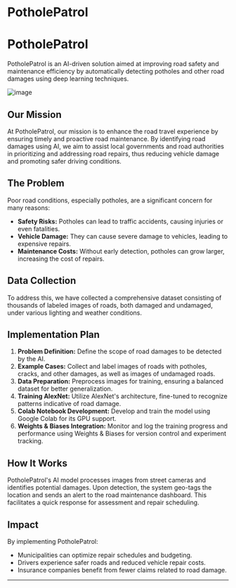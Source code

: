 # PotholePatrol
# PotholePatrol

PotholePatrol is an AI-driven solution aimed at improving road safety and maintenance efficiency by automatically detecting potholes and other road damages using deep learning techniques.

![image](https://github.com/YochaiKariv/PotholePatrol/assets/143042970/53633c36-5104-4236-8a98-6cf4041b95c7)


## Our Mission

At PotholePatrol, our mission is to enhance the road travel experience by ensuring timely and proactive road maintenance. By identifying road damages using AI, we aim to assist local governments and road authorities in prioritizing and addressing road repairs, thus reducing vehicle damage and promoting safer driving conditions.

## The Problem

Poor road conditions, especially potholes, are a significant concern for many reasons:

- **Safety Risks:** Potholes can lead to traffic accidents, causing injuries or even fatalities.
- **Vehicle Damage:** They can cause severe damage to vehicles, leading to expensive repairs.
- **Maintenance Costs:** Without early detection, potholes can grow larger, increasing the cost of repairs.

## Data Collection

To address this, we have collected a comprehensive dataset consisting of thousands of labeled images of roads, both damaged and undamaged, under various lighting and weather conditions.

## Implementation Plan

1. **Problem Definition:** Define the scope of road damages to be detected by the AI.
2. **Example Cases:** Collect and label images of roads with potholes, cracks, and other damages, as well as images of undamaged roads.
3. **Data Preparation:** Preprocess images for training, ensuring a balanced dataset for better generalization.
4. **Training AlexNet:** Utilize AlexNet's architecture, fine-tuned to recognize patterns indicative of road damage.
5. **Colab Notebook Development:** Develop and train the model using Google Colab for its GPU support.
6. **Weights & Biases Integration:** Monitor and log the training progress and performance using Weights & Biases for version control and experiment tracking.

## How It Works

PotholePatrol's AI model processes images from street cameras and identifies potential damages. Upon detection, the system geo-tags the location and sends an alert to the road maintenance dashboard. This facilitates a quick response for assessment and repair scheduling.

## Impact

By implementing PotholePatrol:

- Municipalities can optimize repair schedules and budgeting.
- Drivers experience safer roads and reduced vehicle repair costs.
- Insurance companies benefit from fewer claims related to road damage.


---

